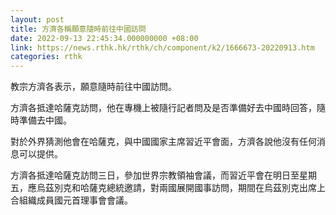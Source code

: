 ```yaml
---
layout: post
title: 方濟各稱願意隨時前往中國訪問
date: 2022-09-13 22:45:34.000000000 +08:00
link: https://news.rthk.hk/rthk/ch/component/k2/1666673-20220913.htm
categories: rthk
---
```


教宗方濟各表示，願意隨時前往中國訪問。

方濟各抵達哈薩克訪問，他在專機上被隨行記者問及是否準備好去中國時回答，隨時準備去中國。

對於外界猜測他會在哈薩克，與中國國家主席習近平會面，方濟各說他沒有任何消息可以提供。

方濟各抵達哈薩克訪問三日，參加世界宗教領袖會議，而習近平會在明日至星期五，應烏茲別克和哈薩克總統邀請，對兩國展開國事訪問，期間在烏茲別克出席上合組織成員國元首理事會會議。
